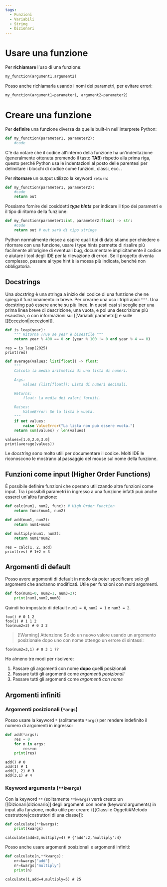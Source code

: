 ```yaml
---
tags:
  - Funzioni
  - Variabili
  - String
  - Dizionari
---
```

# Usare una funzione

Per **richiamare** l'uso di una funzione:

~~~Python title:"Chiamata di una funzione"
my_function(argument1,argument2)
~~~

Posso anche richiamarla usando i nomi dei parametri, per evitare errori:

~~~ Python title:"Chiamata di una funzione (con keyword)"
my_function(argument1=parameter1, argument2=parameter2)
~~~

# Creare una funzione

Per **definire** una funzione diversa da quelle built-in nell'interprete Python:

~~~python title:"Definzione di una funzione"
def my_function(parameter1, parameter2):
    #code
~~~

C'è da notare che il codice all'interno della funzione ha un'indentazione (generalmente ottenuta premendo il tasto **TAB**) rispetto alla prima riga, questo perché Python usa le indentazioni al posto delle parentesi per delimitare i blocchi di codice come funzioni, classi, ecc. .

Per **ritornare** un output utilizzo la keyword `return`:

~~~Python hl:3
def my_function(parameter1, parameter2):
    #code
    return out
~~~

Possiamo fornire dei cosiddetti ***type hints*** per indicare il tipo dei parametri e il tipo di ritorno della funzione:

~~~Python title:"Definizione con type hints" hl:1
def my_function(parameter1:int, parameter2:float) -> str:
    #code
    return out # out sarà di tipo stringa
~~~

Python normalmente riesce a capire quali tipi di dato stiamo per chiedere o ritornare con una funzione, usare i type hints permette di risalire più facilmente all'origine di eventuali bug, documentare implicitamente il codice e aiutare i tool degli IDE per la rilevazione di errori. Se il progetto diventa complesso, passare ai type hint è la mossa più indicata, benché non obbligatoria.
## Docstrings

Una *docstring* è una stringa a inizio del codice di una funzione che ne spiega il funzionamento in breve. Per crearne una uso i tripli apici `"""`. Una docstring può essere anche su più linee. In questi casi si sceglie per una prima linea breve di descrizione, una vuota, e poi una descrizione più esaustiva, o con informazioni sui [[Variabili|parametri]] e sulle [[Eccezioni|eccezioni]].


```python title:"Esempio di docstring" {label='docstring1'}
def is_leap(year):
    """ Ritorna True se year è bisestile """
    return year % 400 == 0 or (year % 100 != 0 and year % 4 == 0)
```

```run-python ln:false {import='docstring1'}
res = is_leap(2025)
print(res)
```

```python title:"Docstring su più linee" {label='docstring2'}
def average(values: list[float]) -> float:
    """
    Calcola la media aritmetica di una lista di numeri.

    Args:
        values (list[float]): Lista di numeri decimali.

    Returns:
        float: La media dei valori forniti.

    Raises:
        ValueError: Se la lista è vuota.
    """
    if not values:
        raise ValueError("La lista non può essere vuota.")
    return sum(values) / len(values)
```

```run-python ln:false {import='docstring2'}
values=[1.0,2.0,3.0]
print(average(values))
```

Le *docstring* sono molto utili per documentare il codice. Molti IDE le riconoscono le mostrano al passaggio del mouse sul nome della funzione.
## Funzioni come input (Higher Order Functions)

È possibile definire funzioni che operano utilizzando altre funzioni come input. Tra i possibili parametri in ingresso a una funzione infatti può anche esserci un'altra funzione:

```python {label='hof'}
def calc(num1, num2, func): # High Order Function
    return func(num1, num2)

def add(num1, num2):
    return num1+num2

def multiply(num1, num2):
    return num1*num2
```

```run-python ln:false {import='hof'}
res = calc(1, 2, add)
print(res) # 1+2 = 3
```

## Argomenti di default

Posso avere argomenti di default in modo da poter specificare solo gli argomenti che andranno modificati. Utile per funzioni con molti argomenti.

```python title:"Definizione di una funzione con argomenti di default" hl:1 {label='defaultargs'}
def foo(num1=0, num2=1, num3=2): 
    print(num1,num2,num3)
```

Quindi ho impostato di default `num1 = 0`, `num2 = 1` e `num3 = 2`.

```run-python ln:false {import='defaultargs'}
foo() # 0 1 2
foo(1) # 1 1 2
foo(num2=3) # 0 3 2
```

> [!Warning] Attenzione
> Se do un nuovo valore usando un argomento posizionale dopo uno con nome ottengo un errore di sintassi:

```run-python ln:false error:1 title:"Errore tipico" {import='defaultargs'}
foo(num2=3,1) # 0 3 1 ?? 
```

Ho almeno tre modi per risolvere:

1. Passare gli argomenti con nome **dopo** quelli posizionali  
2. Passare tutti gli argomenti come *argomenti posizionali*
3. Passare tutti gli argomenti come *argomenti con nome* 
## Argomenti infiniti

### Argomenti posizionali (`*args`)
Posso usare la keyword `*` (solitamente `*args`) per rendere indefinito il numero di argomenti in ingresso:

```python title:"Definizione con argomenti posizionali infiniti (*args)" {label='infargs1'}
def add(*args):
    res = 0
    for n in args:
        res+=n
    print(res)
```

```run-python ln:false {import='infargs1'}
add() # 0
add(1) # 1 
add(1, 2) # 3
add(3,1) # 4
```

### Keyword arguments (`**kwargs`)

Con la keyword `**` (solitamente `**kwargs`) verrà creato un [[Dizionari|dizionario]] degli argomenti con nome (keyword arguments) in input alla funzione, molto utile per creare i [[Classi e Oggetti#Metodo costruttore|costruttori di una classe]]:

```python title:"Definizione di una funzione con keyword argument infiniti" {label='infargs2'}
def calculate(**kwargs):
    print(kwargs)
```

```run-python ln:false {import='infargs2'}
calculate(add=2,multiply=4) # {'add':2,'multiply':4}
```

Posso anche usare argomenti posizionali e argomenti infiniti:

```python {label:'infargs3'}
def calculate(n,**kwargs):
    n+=kwargs["add"]
    n*=kwargs["multiply"]
    print(n)
```

```run-python ln:false {import='infargs3'}    
calculate(1,add=4,multiply=5) # 25
```